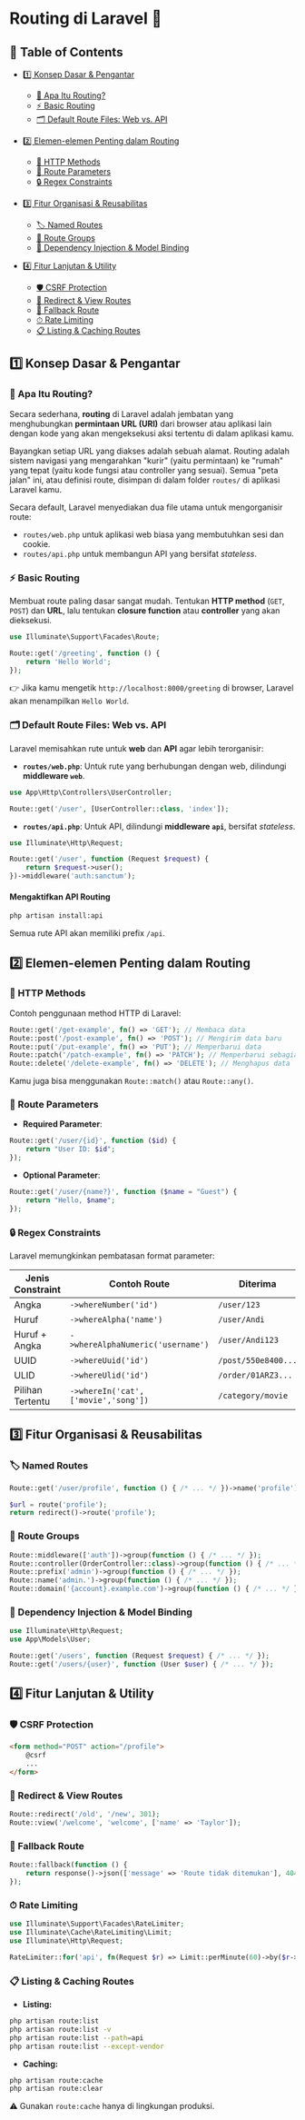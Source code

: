 # Routing di Laravel 🚀

## 📑 Table of Contents

* [1️⃣ Konsep Dasar & Pengantar](#_1%EF%B8%8F⃣-konsep-dasar-pengantar)

  * [📌 Apa Itu Routing?](#📌-apa-itu-routing)
  * [⚡ Basic Routing](#⚡-basic-routing)
  * [🗂 Default Route Files: Web vs. API](#🗂-default-route-files-web-vs-api)
* [2️⃣ Elemen-elemen Penting dalam Routing](#_2%EF%B8%8F⃣-elemen-elemen-penting-dalam-routing)

  * [📝 HTTP Methods](#📝-http-methods)
  * [📍 Route Parameters](#📍-route-parameters)
  * [🔒 Regex Constraints](#%F0%9F%94%92-regex-constraints)
* [3️⃣ Fitur Organisasi & Reusabilitas](#_3%EF%B8%8F⃣-fitur-organisasi-reusabilitas)

  * [🏷 Named Routes](#🏷-named-routes)
  * [🧩 Route Groups](#🧩-route-groups)
  * [🧰 Dependency Injection & Model Binding](#🧰-dependency-injection-model-binding)
* [4️⃣ Fitur Lanjutan & Utility](#_4%EF%B8%8F⃣-fitur-lanjutan-utility)

  * [🛡 CSRF Protection](#🛡-csrf-protection)
  * [🔄 Redirect & View Routes](#🔄-redirect-view-routes)
  * [🚨 Fallback Route](#🚨-fallback-route)
  * [⏱ Rate Limiting](#⏱-rate-limiting)
  * [📋 Listing & Caching Routes](#📋-listing-caching-routes)



## 1️⃣ Konsep Dasar & Pengantar

### 📌 Apa Itu Routing?

Secara sederhana, **routing** di Laravel adalah jembatan yang menghubungkan **permintaan URL (URI)** dari browser atau aplikasi lain dengan kode yang akan mengeksekusi aksi tertentu di dalam aplikasi kamu.

Bayangkan setiap URL yang diakses adalah sebuah alamat. Routing adalah sistem navigasi yang mengarahkan "kurir" (yaitu permintaan) ke "rumah" yang tepat (yaitu kode fungsi atau controller yang sesuai). Semua "peta jalan" ini, atau definisi route, disimpan di dalam folder `routes/` di aplikasi Laravel kamu.

Secara default, Laravel menyediakan dua file utama untuk mengorganisir route:

* `routes/web.php` untuk aplikasi web biasa yang membutuhkan sesi dan cookie.
* `routes/api.php` untuk membangun API yang bersifat *stateless*.



### ⚡ Basic Routing

Membuat route paling dasar sangat mudah. Tentukan **HTTP method** (`GET`, `POST`) dan **URL**, lalu tentukan **closure function** atau **controller** yang akan dieksekusi.

```php
use Illuminate\Support\Facades\Route;

Route::get('/greeting', function () {
    return 'Hello World';
});
```

👉 Jika kamu mengetik `http://localhost:8000/greeting` di browser, Laravel akan menampilkan `Hello World`.



### 🗂 Default Route Files: Web vs. API

Laravel memisahkan rute untuk **web** dan **API** agar lebih terorganisir:

* **`routes/web.php`**: Untuk rute yang berhubungan dengan web, dilindungi **middleware `web`**.

```php
use App\Http\Controllers\UserController;

Route::get('/user', [UserController::class, 'index']);
```

* **`routes/api.php`**: Untuk API, dilindungi **middleware `api`**, bersifat *stateless*.

```php
use Illuminate\Http\Request;

Route::get('/user', function (Request $request) {
    return $request->user();
})->middleware('auth:sanctum');
```

#### Mengaktifkan API Routing

```bash
php artisan install:api
```

Semua rute API akan memiliki prefix `/api`.



## 2️⃣ Elemen-elemen Penting dalam Routing

### 📝 HTTP Methods

Contoh penggunaan method HTTP di Laravel:

```php
Route::get('/get-example', fn() => 'GET'); // Membaca data
Route::post('/post-example', fn() => 'POST'); // Mengirim data baru
Route::put('/put-example', fn() => 'PUT'); // Memperbarui data
Route::patch('/patch-example', fn() => 'PATCH'); // Memperbarui sebagian data
Route::delete('/delete-example', fn() => 'DELETE'); // Menghapus data
```

Kamu juga bisa menggunakan `Route::match()` atau `Route::any()`.



### 📍 Route Parameters

* **Required Parameter**:

```php
Route::get('/user/{id}', function ($id) {
    return "User ID: $id";
});
```

* **Optional Parameter**:

```php
Route::get('/user/{name?}', function ($name = "Guest") {
    return "Hello, $name";
});
```



### 🔒 Regex Constraints

Laravel memungkinkan pembatasan format parameter:

| Jenis Constraint | Contoh Route                         | Diterima            | Ditolak          |
| ---------------- | ------------------------------------ | ------------------- | ---------------- |
| Angka            | `->whereNumber('id')`                | `/user/123`         | `/user/abc`      |
| Huruf            | `->whereAlpha('name')`               | `/user/Andi`        | `/user/123`      |
| Huruf + Angka    | `->whereAlphaNumeric('username')`    | `/user/Andi123`     | `/user/andi_123` |
| UUID             | `->whereUuid('id')`                  | `/post/550e8400...` | `/post/123`      |
| ULID             | `->whereUlid('id')`                  | `/order/01ARZ3...`  | `/order/xyz`     |
| Pilihan Tertentu | `->whereIn('cat', ['movie','song'])` | `/category/movie`   | `/category/car`  |



## 3️⃣ Fitur Organisasi & Reusabilitas

### 🏷 Named Routes

```php
Route::get('/user/profile', function () { /* ... */ })->name('profile');

$url = route('profile');
return redirect()->route('profile');
```



### 🧩 Route Groups

```php
Route::middleware(['auth'])->group(function () { /* ... */ });
Route::controller(OrderController::class)->group(function () { /* ... */ });
Route::prefix('admin')->group(function () { /* ... */ });
Route::name('admin.')->group(function () { /* ... */ });
Route::domain('{account}.example.com')->group(function () { /* ... */ });
```



### 🧰 Dependency Injection & Model Binding

```php
use Illuminate\Http\Request;
use App\Models\User;

Route::get('/users', function (Request $request) { /* ... */ });
Route::get('/users/{user}', function (User $user) { /* ... */ });
```



## 4️⃣ Fitur Lanjutan & Utility

### 🛡 CSRF Protection

```html
<form method="POST" action="/profile">
    @csrf
    ...
</form>
```



### 🔄 Redirect & View Routes

```php
Route::redirect('/old', '/new', 301);
Route::view('/welcome', 'welcome', ['name' => 'Taylor']);
```



### 🚨 Fallback Route

```php
Route::fallback(function () {
    return response()->json(['message' => 'Route tidak ditemukan'], 404);
});
```



### ⏱ Rate Limiting

```php
use Illuminate\Support\Facades\RateLimiter;
use Illuminate\Cache\RateLimiting\Limit;
use Illuminate\Http\Request;

RateLimiter::for('api', fn(Request $r) => Limit::perMinute(60)->by($r->ip()));
```



### 📋 Listing & Caching Routes

* **Listing:**

```bash
php artisan route:list
php artisan route:list -v
php artisan route:list --path=api
php artisan route:list --except-vendor
```

* **Caching:**

```bash
php artisan route:cache
php artisan route:clear
```

⚠️ Gunakan `route:cache` hanya di lingkungan produksi.

